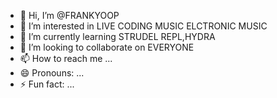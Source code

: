 - 👋 Hi, I’m @FRANKYOOP
- 👀 I’m interested in LIVE CODING MUSIC ELCTRONIC MUSIC
- 🌱 I’m currently learning STRUDEL REPL,HYDRA
- 💞️ I’m looking to collaborate on EVERYONE
- 📫 How to reach me ...
- 😄 Pronouns: ...
- ⚡ Fun fact: ...

<!---
FRANKYOOP/FRANKYOOP is a ✨ special ✨ repository because its `README.md` (this file) appears on your GitHub profile.
You can click the Preview link to take a look at your changes.
--->
